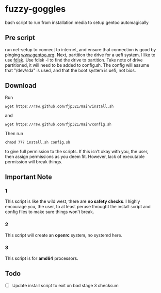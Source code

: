 # fuzzy-goggles
bash script to run from installation media to setup gentoo automagically
## Pre script
run net-setup to connect to internet, and ensure that connection is good by pinging www.gentoo.org. 
Next, partition the drive for a uefi system. I like to use [fdisk](https://wiki.gentoo.org/wiki/Handbook:AMD64/Installation/Disks#Partitioning_the_disk_with_GPT_for_UEFI). Use fdisk -l to find the drive to partition. Take note of drive partitioned, it will need to be added to config.sh. The config will assume that "/dev/sda" is used, and that the boot system is uefi, not bios.
## Download
Run 

`wget https://raw.github.com/fjp321/main/install.sh`

and 

`wget https://raw.github.com/fjp321/main/config.sh`

Then run 

`chmod 777 install.sh config.sh`

to give full permission to the scripts. If this isn't okay with you, the user, then assign permissions as you deem fit. However, lack of executable permission will break things. 
## Important Note
### 1
This script is like the wild west, there are **no safety checks**. I highly encourage you, the user, to at least peruse throught the install script and config files to make sure things won't break.
### 2
This script will create an **openrc** system, no systemd here.
### 3 
This script is for **amd64** processors.
## Todo
- [ ] Update install script to exit on bad stage 3 checksum
